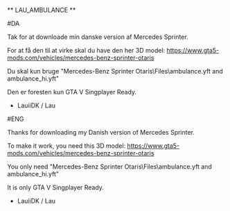 ** LAU_AMBULANCE **

#DA

Tak for at downloade min danske version af Mercedes Sprinter.

For at få den til at virke skal du have den her 3D model: https://www.gta5-mods.com/vehicles/mercedes-benz-sprinter-otaris

Du skal kun bruge "Mercedes-Benz Sprinter Otaris\Files\ambulance.yft and ambulance_hi.yft"

Den er foresten kun GTA V Singplayer Ready.

- LauiiDK / Lau

#ENG

Thanks for downloading my Danish version of Mercedes Sprinter.

To make it work, you need this 3D model: https://www.gta5-mods.com/vehicles/mercedes-benz-sprinter-otaris

You only need "Mercedes-Benz Sprinter Otaris\Files\ambulance.yft and ambulance_hi.yft"

It is only GTA V Singplayer Ready.

- LauiiDK / Lau